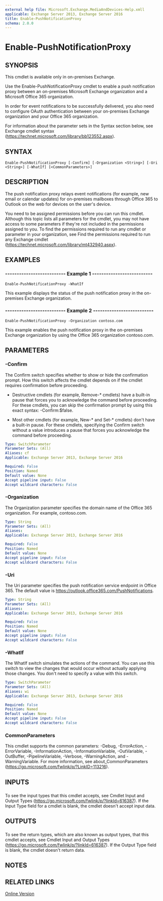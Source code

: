 ```yaml
---
external help file: Microsoft.Exchange.MediaAndDevices-Help.xmll
applicable: Exchange Server 2013, Exchange Server 2016
title: Enable-PushNotificationProxy
schema: 2.0.0
---
```


# Enable-PushNotificationProxy

## SYNOPSIS
This cmdlet is available only in on-premises Exchange.

Use the Enable-PushNotificationProxy cmdlet to enable a push notification proxy between an on-premises Microsoft Exchange organization and a Microsoft Office 365 organization.

In order for event notifications to be successfully delivered, you also need to configure OAuth authentication between your on-premises Exchange organization and your Office 365 organization.

For information about the parameter sets in the Syntax section below, see Exchange cmdlet syntax (https://technet.microsoft.com/library/bb123552.aspx).

## SYNTAX

```
Enable-PushNotificationProxy [-Confirm] [-Organization <String>] [-Uri <String>] [-WhatIf] [<CommonParameters>]
```

## DESCRIPTION
The push notification proxy relays event notifications (for example, new email or calendar updates) for on-premises mailboxes through Office 365 to Outlook on the web for devices on the user's device.

You need to be assigned permissions before you can run this cmdlet. Although this topic lists all parameters for the cmdlet, you may not have access to some parameters if they're not included in the permissions assigned to you. To find the permissions required to run any cmdlet or parameter in your organization, see Find the permissions required to run any Exchange cmdlet (https://technet.microsoft.com/library/mt432940.aspx).

## EXAMPLES

### -------------------------- Example 1 --------------------------
```
Enable-PushNotificationProxy -WhatIf
```

This example displays the status of the push notification proxy in the on-premises Exchange organization.

### -------------------------- Example 2 --------------------------
```
Enable-PushNotificationProxy -Organization contoso.com
```

This example enables the push notification proxy in the on-premises Exchange organization by using the Office 365 organization contoso.com.

## PARAMETERS

### -Confirm
The Confirm switch specifies whether to show or hide the confirmation prompt. How this switch affects the cmdlet depends on if the cmdlet requires confirmation before proceeding.

- Destructive cmdlets (for example, Remove-\* cmdlets) have a built-in pause that forces you to acknowledge the command before proceeding. For these cmdlets, you can skip the confirmation prompt by using this exact syntax: -Confirm:$false.

- Most other cmdlets (for example, New-\* and Set-\* cmdlets) don't have a built-in pause. For these cmdlets, specifying the Confirm switch without a value introduces a pause that forces you acknowledge the command before proceeding.

```yaml
Type: SwitchParameter
Parameter Sets: (All)
Aliases: cf
Applicable: Exchange Server 2013, Exchange Server 2016

Required: False
Position: Named
Default value: None
Accept pipeline input: False
Accept wildcard characters: False
```

### -Organization
The Organization parameter specifies the domain name of the Office 365 organization. For example, contoso.com.

```yaml
Type: String
Parameter Sets: (All)
Aliases:
Applicable: Exchange Server 2013, Exchange Server 2016

Required: False
Position: Named
Default value: None
Accept pipeline input: False
Accept wildcard characters: False
```

### -Uri
The Uri parameter specifies the push notification service endpoint in Office 365. The default value is https://outlook.office365.com/PushNotifications.

```yaml
Type: String
Parameter Sets: (All)
Aliases:
Applicable: Exchange Server 2013, Exchange Server 2016

Required: False
Position: Named
Default value: None
Accept pipeline input: False
Accept wildcard characters: False
```

### -WhatIf
The WhatIf switch simulates the actions of the command. You can use this switch to view the changes that would occur without actually applying those changes. You don't need to specify a value with this switch.

```yaml
Type: SwitchParameter
Parameter Sets: (All)
Aliases: wi
Applicable: Exchange Server 2013, Exchange Server 2016

Required: False
Position: Named
Default value: None
Accept pipeline input: False
Accept wildcard characters: False
```

### CommonParameters
This cmdlet supports the common parameters: -Debug, -ErrorAction, -ErrorVariable, -InformationAction, -InformationVariable, -OutVariable, -OutBuffer, -PipelineVariable, -Verbose, -WarningAction, and -WarningVariable. For more information, see about_CommonParameters (https://go.microsoft.com/fwlink/p/?LinkID=113216).

## INPUTS

###  
To see the input types that this cmdlet accepts, see Cmdlet Input and Output Types (https://go.microsoft.com/fwlink/p/?linkId=616387). If the Input Type field for a cmdlet is blank, the cmdlet doesn't accept input data.

## OUTPUTS

###  
To see the return types, which are also known as output types, that this cmdlet accepts, see Cmdlet Input and Output Types (https://go.microsoft.com/fwlink/p/?linkId=616387). If the Output Type field is blank, the cmdlet doesn't return data.

## NOTES

## RELATED LINKS

[Online Version](https://technet.microsoft.com/library/fe3df1ee-a02c-4b9d-ab7a-706cfa7f765c.aspx)

